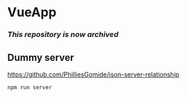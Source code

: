 # VueApp

### _This repository is now archived_



## Dummy server

https://github.com/PhilliesGomide/json-server-relationship

``` bash
npm run server
```
